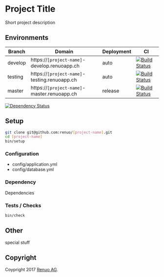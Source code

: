 # Project Title
Short project description

## Environments

| Branch  | Domain                                | Deployment | CI                                      |
| ------- | ------------------------------------- | ---------- | --------------------------------------- |
| develop | https://`[project-name]`-develop.renuoapp.ch | auto       | [![Build Status][ci-develop-badge]][ci] |
| testing | https://`[project-name]`-testing.renuoapp.ch | auto       | [![Build Status][ci-testing-badge]][ci] |
| master  | https://`[project-name]`-master.renuoapp.ch  | release    | [![Build Status][ci-master-badge]][ci]  |

[ci]: https://semaphoreci.com/renuo/`[project-name`]
[ci-develop-badge]: https://semaphoreci.com/renuo/`[project-name]`.svg?token=ADD_TRAVIS_TOKEN&branch=develop
[ci-testing-badge]: https://semaphoreci.com/renuo/`[project-name]`.svg?token=ADD_TRAVIS_TOKEN&branch=testing
[ci-master-badge]: https://semaphoreci.com/renuo/`[project-name]`.svg?token=ADD_TRAVIS_TOKEN&branch=master

[![Dependency Status](https://gemnasium.com/ADD_GEMNASIUM_TOKEN.svg)](https://gemnasium.com/renuo/`[project-name]`)

## Setup

```sh
git clone git@github.com:renuo/[project-name].git
cd [project-name]
bin/setup
```

### Configuration

* config/application.yml
* config/database.yml


### Dependency
Dependencies

### Tests / Checks

```sh
bin/check
```

## Other
special stuff

## Copyright

Coypright 2017 [Renuo AG](https://www.renuo.ch/).

